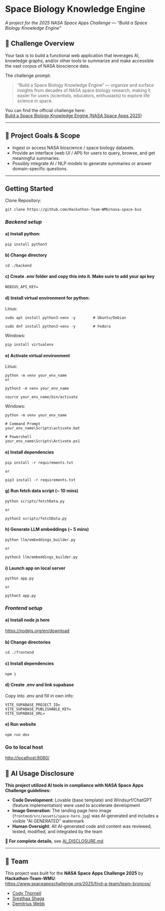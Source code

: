 # Space Biology Knowledge Engine  
*A project for the 2025 NASA Space Apps Challenge — “Build a Space Biology Knowledge Engine”*  

## 📌 Challenge Overview  
Your task is to build a functional web application that leverages AI, knowledge graphs, and/or other tools to summarize and make accessible the vast corpus of NASA bioscience data.  

The challenge prompt:  
> “Build a Space Biology Knowledge Engine” — organize and surface insights from decades of NASA space biology research, making it easier for users (scientists, educators, enthusiasts) to explore life science in space. 

You can find the official challenge here:  
[Build a Space Biology Knowledge Engine (NASA Space Apps 2025)](https://www.spaceappschallenge.org/2025/challenges/build-a-space-biology-knowledge-engine/)  

---

## 🎯 Project Goals & Scope  

- Ingest or access NASA bioscience / space biology datasets.    
- Provide an interface (web UI / API) for users to query, browse, and get meaningful summaries.  
- Possibly integrate AI / NLP models to generate summaries or answer domain-specific questions.  

---

## Getting Started 

Clone Repository: 

```
git clone https://github.com/Hackathon-Team-WMU/nasa-space-bio
```

### *Backend setup* 

#### a) Install python:

  ```
  pip install python3
  ```

#### b) Change directory 
```
cd ./backend
```
#### c) Create .env folder and copy this into it. Make sure to add your api key
```
NEBIUS_API_KEY=
```

#### d) Install virtual environment for python:

  Linux:
  ```
  sudo apt install python3-venv -y        # Ubuntu/Debian

  sudo dnf install python3-venv -y        # Fedora
  ```

  Windows:
  ```
  pip install virtualenv
  ```

#### e) Activate virtual environment
  Linux:
  ```
  python -m venv your_env_name
  or

  python3 -m venv your_env_name

  source your_env_name/bin/activate
  ```

  Windows:
  ```
  python -m venv your_env_name

  # Command Prompt
  your_env_name\Scripts\activate.bat

  # Powershell
  your_env_name\Scripts\Activate.ps1
  ```
#### e) Install dependencies
```
pip install -r requirements.txt

or

pip3 install -r requirements.txt
```

#### g) Run fetch data script  (~ 10 mins)
```
python scripts/fetchData.py

or

python3 scripts/fetchData.py
```

#### h) Generate LLM embeddings (~ 5 mins)
```
python llm/embeddings_builder.py

or

python3 llm/embeddings_builder.py
```

#### i) Launch app on local server
```
python app.py

or

python3 app.py
```

### *Frontend setup*

#### a) Install node js here
<https://nodejs.org/en/download>

#### b) Change directories
```
cd ./frontend
```

#### c) Install dependencies
```
npm i
```

#### d) Create .env and link supabase 
Copy into .env and fill in own info: 
```
VITE_SUPABASE_PROJECT_ID=
VITE_SUPABASE_PUBLISHABLE_KEY=
VITE_SUPABASE_URL=
```

#### e) Run website
```
npm run dev
```

### Go to local host
<http://localhost:8080/>


## 🤖 AI Usage Disclosure

**This project utilized AI tools in compliance with NASA Space Apps Challenge guidelines:**

- **Code Development**: Lovable (base template) and Windsurf/ChatGPT (feature implementation) were used to accelerate development
- **Image Generation**: The landing page hero image (`frontend/src/assets/space-hero.jpg`) was AI-generated and includes a visible "AI GENERATED" watermark
- **Human Oversight**: All AI-generated code and content was reviewed, tested, modified, and integrated by the team

**📄 For complete details**, see [AI_DISCLOSURE.md](./AI_DISCLOSURE.md)

---

## 👥 Team

This project was built for the **NASA Space Apps Challenge 2025** by **Hackathon-Team-WMU**:  
https://www.spaceappschallenge.org/2025/find-a-team/team-broncos/

- [Cody Thornell](https://github.com/grcodeman)  
- [Sresthaa Shaga](https://github.com/Shagasresthaa)    
- [Demitrius Webb](https://github.com/Blacksanta10)   

  


